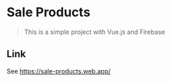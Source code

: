 # Sale Products

> This is a simple project with Vue.js and Firebase

## Link

See https://sale-products.web.app/

